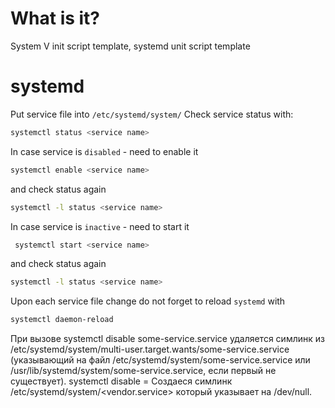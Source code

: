 # What is it?

System V init script template, systemd unit script template

# systemd
Put service file into `/etc/systemd/system/`
Check service status with:
```bash
systemctl status <service name>
```

In case service is `disabled` - need to enable it
```bash
systemctl enable <service name>
```

and check status again
```bash
systemctl -l status <service name>
```

In case service is `inactive` - need to start it
```bash
 systemctl start <service name>
```

and check status again
```bash
systemctl -l status <service name>
```

Upon each service file change do not forget to reload `systemd` with
```bash
systemctl daemon-reload
```

При вызове systemctl disable some-service.service удаляется симлинк из /etc/systemd/system/multi-user.target.wants/some-service.service (указывающий на файл /etc/systemd/system/some-service.service или /usr/lib/systemd/system/some-service.service, если первый не существует).
systemctl disable <name> = Создаеся симлинк /etc/systemd/system/<vendor.service> который указывает на /dev/null.
